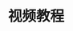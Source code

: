 ---
layout: video_overview
title: 视频教程
menu_title: 视频教程
description: Videotutorials
lang: cn
weight: 20
ref: tut-20
---